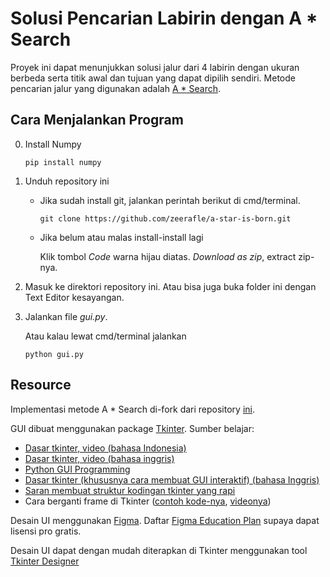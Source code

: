 # Solusi Pencarian Labirin dengan A * Search
  
Proyek ini dapat menunjukkan solusi jalur dari 4 labirin dengan ukuran berbeda serta titik awal dan tujuan yang dapat dipilih sendiri. Metode pencarian jalur yang digunakan adalah [A * Search](https://en.wikipedia.org/wiki/A*_search_algorithm).

## Cara Menjalankan Program

0. Install Numpy

    ```console
    pip install numpy
    ```

1. Unduh repository ini
    - Jika sudah install git, jalankan perintah berikut di cmd/terminal.
        
        ```console
        git clone https://github.com/zeerafle/a-star-is-born.git
        ```
    
    - Jika belum atau malas install-install lagi
    
        Klik tombol *Code* warna hijau diatas. *Download as zip*, extract zip-nya.

2. Masuk ke direktori repository ini. Atau bisa juga buka folder ini dengan Text Editor kesayangan.

3. Jalankan file *gui.py*.
    
    Atau kalau lewat cmd/terminal jalankan
    
    ```console
    python gui.py
    ```

## Resource
Implementasi metode A * Search di-fork dari repository [ini](https://github.com/fakemonk1/AI-Search-Algorithms-Implementations).

GUI dibuat menggunakan package [Tkinter](https://tkdocs.com/index.html). Sumber belajar:

- [Dasar tkinter, video (bahasa Indonesia)](https://youtu.be/RWCeiOCfIuY)
- [Dasar tkinter, video (bahasa inggris)](https://youtu.be/YXPyB4XeYLA)
- [Python GUI Programming](https://www.tutorialspoint.com/python/python_gui_programming.htm)
- [Dasar tkinter (khususnya cara membuat GUI interaktif) (bahasa Inggris)](https://realpython.com/python-gui-tkinter/#making-your-applications-interactive)
- [Saran membuat struktur kodingan tkinter yang rapi](https://stackoverflow.com/questions/17466561/best-way-to-structure-a-tkinter-application)
- Cara berganti frame di Tkinter ([contoh kode-nya](https://lyw4.life/Resources/039_swapping_between_frames.py), [videonya](https://youtu.be/e6ktaqlXaec))

Desain UI menggunakan [Figma](https://www.figma.com/ui-design-tool/). Daftar [Figma Education Plan](https://www.figma.com/education/) supaya dapat lisensi pro gratis.

Desain UI dapat dengan mudah diterapkan di Tkinter menggunakan tool [Tkinter Designer](https://github.com/ParthJadhav/Tkinter-Designer)
